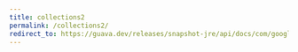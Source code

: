 ```yaml
---
title: collections2
permalink: /collections2/
redirect_to: https://guava.dev/releases/snapshot-jre/api/docs/com/google/common/collect/Collections2.html
---
```

